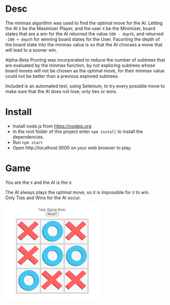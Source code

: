 # Desc
The minmax algorithm was used to find the optimal move for the AI. Letting the AI `O` be the Maximizer Player, and the user `X` be the Minimizer, board states that are a win for the AI returned the value `100 - depth`, and returned `-100 + depth` for winning board states for the User. Facorting the depth of the board state into the minmax value is so that the AI chooses a move that will lead to a sooner win.

Alpha-Beta Pruning was incorporated to reduce the number of subtrees that are evaluated by the minmax function, by not exploring subtrees whose board moves will not be chosen as the optimal move, for their minmax value could not be better than a previous explored subtrees.

Included is an automated test, using Selenium, to try every possible move to make sure that the AI does not lose; only ties or wins.

# Install
- Install node.js from https://nodejs.org
- In the root folder of this project enter ```npm install``` to install the dependencies.
- Run ```npm start```
- Open http://localhost:3000 on your web browser to play.

# Game
You are the `X` and the AI is the `O`.

The AI always plays the optimal move, so it is impossible for `X` to win. <br/>
Only Ties and Wins for the AI occur.

![](https://github.com/cybergear791/TicTacToe-Best-Move/blob/master/src/images/Game_Screenshot.png)

